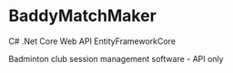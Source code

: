 # BaddyMatchMaker
C# .Net Core Web API
EntityFrameworkCore

Badminton club session management software - API only
